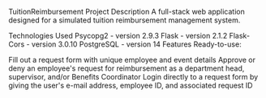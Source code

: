 TuitionReimbursement
Project Description
A full-stack web application designed for a simulated tuition reimbursement management system.

Technologies Used
Psycopg2 - version 2.9.3
Flask - version 2.1.2
Flask-Cors - version 3.0.10
PostgreSQL - version 14
Features
Ready-to-use:

Fill out a request form with unique employee and event details
Approve or deny an employee's request for reimbursement as a department head, supervisor, and/or Benefits Coordinator
Login directly to a request form by giving the user's e-mail address, employee ID, and associated request ID
